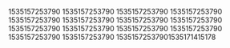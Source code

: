1535157253790
1535157253790
1535157253790
1535157253790
1535157253790
1535157253790
1535157253790
1535157253790
1535157253790
1535157253790
1535157253790
1535157253790
1535157253790
1535157253790
15351572537901535171415178